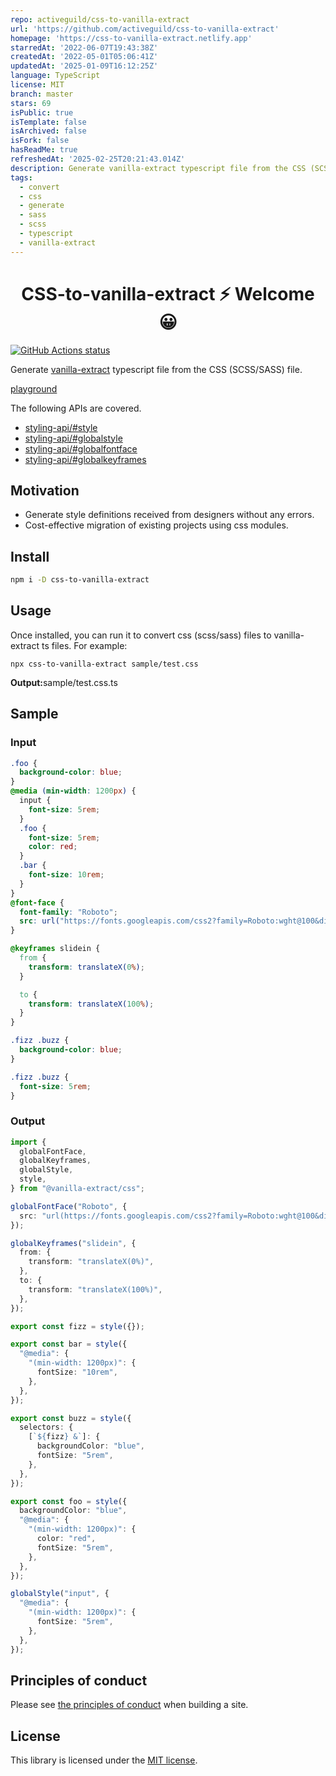 ```yaml
---
repo: activeguild/css-to-vanilla-extract
url: 'https://github.com/activeguild/css-to-vanilla-extract'
homepage: 'https://css-to-vanilla-extract.netlify.app'
starredAt: '2022-06-07T19:43:38Z'
createdAt: '2022-05-01T05:06:41Z'
updatedAt: '2025-01-09T16:12:25Z'
language: TypeScript
license: MIT
branch: master
stars: 69
isPublic: true
isTemplate: false
isArchived: false
isFork: false
hasReadMe: true
refreshedAt: '2025-02-25T20:21:43.014Z'
description: Generate vanilla-extract typescript file from the CSS (SCSS/SASS) file.
tags:
  - convert
  - css
  - generate
  - sass
  - scss
  - typescript
  - vanilla-extract
---
```


<h1 align="center">CSS-to-vanilla-extract ⚡ Welcome 😀</h1>

<p align="left">
  <a href="https://github.com/actions/setup-node"><img alt="GitHub Actions status" src="https://github.com/activeguild/css-to-vanilla-extract/workflows/automatic%20release/badge.svg" style="max-width:100%;"></a>
</p>

Generate [vanilla-extract](https://vanilla-extract.style/) typescript file from the CSS (SCSS/SASS) file.

[playground](https://css-to-vanilla-extract.netlify.app/)

The following APIs are covered.

- [styling-api/#style](https://vanilla-extract.style/documentation/styling-api/#style)
- [styling-api/#globalstyle](https://vanilla-extract.style/documentation/styling-api/#globalstyle)
- [styling-api/#globalfontface](https://vanilla-extract.style/documentation/styling-api/#globalfontface)
- [styling-api/#globalkeyframes](https://vanilla-extract.style/documentation/styling-api/#globalkeyframes)

## Motivation

- Generate style definitions received from designers without any errors.
- Cost-effective migration of existing projects using css modules.

## Install

```bash
npm i -D css-to-vanilla-extract
```

## Usage

Once installed, you can run it to convert css (scss/sass) files to vanilla-extract ts files.
For example:

```
npx css-to-vanilla-extract sample/test.css
```

<strong>Output:</strong>sample/test.css.ts

## Sample

### Input

```css
.foo {
  background-color: blue;
}
@media (min-width: 1200px) {
  input {
    font-size: 5rem;
  }
  .foo {
    font-size: 5rem;
    color: red;
  }
  .bar {
    font-size: 10rem;
  }
}
@font-face {
  font-family: "Roboto";
  src: url("https://fonts.googleapis.com/css2?family=Roboto:wght@100&display=swap");
}

@keyframes slidein {
  from {
    transform: translateX(0%);
  }

  to {
    transform: translateX(100%);
  }
}

.fizz .buzz {
  background-color: blue;
}

.fizz .buzz {
  font-size: 5rem;
}
```

### Output

```ts
import {
  globalFontFace,
  globalKeyframes,
  globalStyle,
  style,
} from "@vanilla-extract/css";

globalFontFace("Roboto", {
  src: "url(https://fonts.googleapis.com/css2?family=Roboto:wght@100&display=swap)",
});

globalKeyframes("slidein", {
  from: {
    transform: "translateX(0%)",
  },
  to: {
    transform: "translateX(100%)",
  },
});

export const fizz = style({});

export const bar = style({
  "@media": {
    "(min-width: 1200px)": {
      fontSize: "10rem",
    },
  },
});

export const buzz = style({
  selectors: {
    [`${fizz} &`]: {
      backgroundColor: "blue",
      fontSize: "5rem",
    },
  },
});

export const foo = style({
  backgroundColor: "blue",
  "@media": {
    "(min-width: 1200px)": {
      color: "red",
      fontSize: "5rem",
    },
  },
});

globalStyle("input", {
  "@media": {
    "(min-width: 1200px)": {
      fontSize: "5rem",
    },
  },
});
```

## Principles of conduct

Please see [the principles of conduct](https://github.com/activeguild/css-to-vanilla-extract/blob/master/.github/CONTRIBUTING.md) when building a site.

## License

This library is licensed under the [MIT license](https://github.com/activeguild/css-to-vanilla-extract/blob/master/LICENSE).
